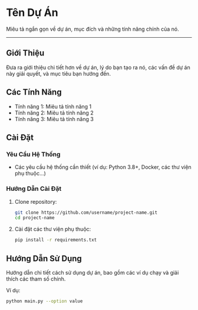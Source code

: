 # Tên Dự Án

Miêu tả ngắn gọn về dự án, mục đích và những tính năng chính của nó.

---


## Giới Thiệu

Đưa ra giới thiệu chi tiết hơn về dự án, lý do bạn tạo ra nó, các vấn đề dự án này giải quyết, và mục tiêu bạn hướng đến.

## Các Tính Năng

- Tính năng 1: Miêu tả tính năng 1
- Tính năng 2: Miêu tả tính năng 2
- Tính năng 3: Miêu tả tính năng 3

## Cài Đặt

### Yêu Cầu Hệ Thống

- Các yêu cầu hệ thống cần thiết (ví dụ: Python 3.8+, Docker, các thư viện phụ thuộc...)

### Hướng Dẫn Cài Đặt

1. Clone repository:
    ```bash
    git clone https://github.com/username/project-name.git
    cd project-name
    ```
2. Cài đặt các thư viện phụ thuộc:
    ```bash
    pip install -r requirements.txt
    ```

## Hướng Dẫn Sử Dụng

Hướng dẫn chi tiết cách sử dụng dự án, bao gồm các ví dụ chạy và giải thích các tham số chính.

Ví dụ:
```bash
python main.py --option value
